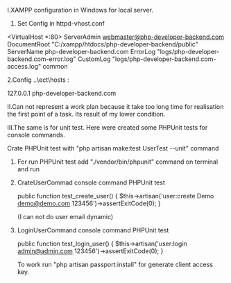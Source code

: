 I.XAMPP configuration in Windows for local server.

1. Set Config in httpd-vhost.conf


<VirtualHost *:80>
    ServerAdmin webmaster@php-developer-backend.com
    DocumentRoot "C:/xampp/htdocs/php-developer-backend/public"
    ServerName php-developer-backend.com
    ErrorLog "logs/php-developer-backend.com-error.log"
    CustomLog "logs/php-developer-backend.com-access.log" common
</VirtualHost>

2.Config ..\ect\hosts :

127.0.0.1       php-developer-backend.com



II.Can not represent a work plan because it take too long time for realisation the first point of a task. Its result of my lower condition.

III.The same is for unit test. Here were created some PHPUnit tests for console commands.

Crate PHPUnit test with "php artisan make:test UserTest --unit" command

1. For run PHPUnit test add "./vendor/bin/phpunit" command on terminal and run

2. CrateUserCommad console command PHPUnit test
    
	public function test_create_user()
    {
        $this->artisan('user:create Demo demo@demo.com 123456')->assertExitCode(0);
    }
	
	(I can not do user email dynamic)
3. LoginUserCommand console command PHPUnit test

    public function test_login_user()
    {
        $this->artisan('user:login admin@admin.com 123456')->assertExitCode(0);
    }
	
	To work run "php artisan passport:install" for generate client access key.
